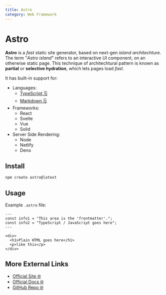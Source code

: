 ```yaml
---
title: Astro
category: Web Framework
---
```


# Astro
**Astro** is a *fast* static site generator, based on next-gen *island
architechture*. The term "*Astro island*" refers to an interactive UI component, 
on an otherwise static page. This technique of architechtural pattern is known 
as **partial** or **selective hydration**, which lets pages load *fast*.

It has built-in support for:
- Languages:
  - [TypeScript 🗒️](/on/typescript)
  - [Markdown 🗒️](/on/markdown)
- Frameworks:
  - React
  - Svelte
  - Vue
  - Solid
- Server Side Rendering:
  - Node
  - Netlify
  - Deno

## Install
```bash
npm create astro@latest
```

## Usage
Example `.astro` file:
```astro
---
const info1 = "This area is the 'frontmatter'.";
const info2 = "TypeScript / JavaScript goes here";
---

<div>
  <h1>Plain HTML goes here</h1>
  <p>like this</p>
</div>
```

## More External Links
- [Official Site 🌐](https://astro.build/)
- [Official Docs 🌐](https://docs.astro.build/en/getting-started/)
- [GitHub Repo 🌐](https://github.com/withastro/astro)
